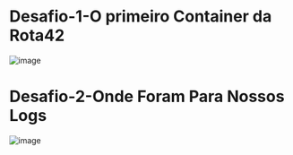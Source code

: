# Desafio-1-O primeiro Container da Rota42
![image](https://github.com/user-attachments/assets/d52ac6d2-e1aa-4d86-b0e1-c6f2ff1a88d3)

# Desafio-2-Onde Foram Para Nossos Logs
![image](https://github.com/user-attachments/assets/8a620ac1-fb94-4aa8-9522-2c0e0b1215ce)
